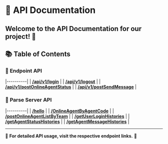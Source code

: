 # 📌 API Documentation

Welcome to the **API Documentation** for our project! 🚀
---

## 📚 Table of Contents

### 🔹 **Endpoint API**
|----------|
| [**/api/v1/login**](./endpoint-api/login.md) |
| [**/api/v1/logout**](./endpoint-api/logout.md) |
| [**/api/v1/postOnlineAgentStatus**](./endpoint-api/postOnlineAgentStatus.md) |
| [**/api/v1/postSendMessage**](./endpoint-api/postSendMessage.md) |

### 🔹 **Parse Server API**
|----------|
| [**/hello**](./parse-server/hello.md) |
| [**/OnlineAgentByAgentCode**](./parse-server/OnlineAgentByAgentCode.md) |
| [**/postOnlineAgentListByTeam**](./parse-server/postOnlineAgentListByTeam.md) |
| [**/getUserLoginHistories**](./parse-server/getUserLoginHistories.md) |
| [**/getAgentStatusHistories**](./parse-server/getAgentStatusHistories.md) |
| [**/getAgentMessageHistories**](./parse-server/getAgentMessageHistories.md) |

---

📌 **For detailed API usage, visit the respective endpoint links.** 📖 
